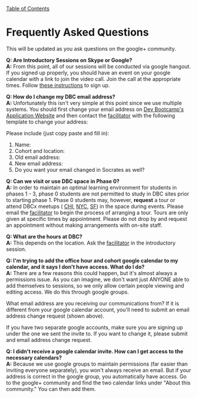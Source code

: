 [Table of Contents](readme.md)

# Frequently Asked Questions
This will be updated as you ask questions on the google+ community. 

**Q: Are Introductory Sessions on Skype or Google?**<br>
**A:** From this point, all of our sessions will be conducted via google hangout. If you signed up properly, you should have an event on your google calendar with a link to join the video call. Join the call at the appropriate times. Follow [these instructions](intro-gps-signup.md) to sign up. 

**Q: How do I change my DBC email address?** <br>
**A:** Unfortunately this isn't very simple at this point since we use multiple systems. You should first change your email address on [Dev Bootcamp's Application Website](http://apply.devbootcamp.com/) and then contact the [facilitator](contact-and-support-list.md) with the following template to change your address: 

  Please include (just copy paste and fill in):
  
  1. Name:
  2. Cohort and location:
  3. Old email address:
  4. New email address:
  5. Do you want your email changed in Socrates as well? 

**Q: Can we visit or use DBC space in Phase 0?** <br>
**A:** In order to maintain an optimal learning environment for students in phases 1 - 3, phase 0 students are not permitted to study in DBC sites prior to starting phase 1. Phase 0 students may, however, **request** a tour or attend DBCx meetups ( [CHI](http://www.meetup.com/Chicago-DevBootcamp-Speaker-Series/), [NYC](http://www.meetup.com/DBCx-NYC/), [SF](http://www.meetup.com/DBCx-SF-Dev-Bootcamp-San-Francisco-Open-Learning/)) in the space during events. Please email the [facilitator](contact-and-support-list.md) to begin the process of arranging a tour. Tours are only given at specific times by appointment. Please do not drop by and request an appointment without making arrangements with on-site staff. 

**Q: What are the hours at DBC?** <br>
**A:** This depends on the location. Ask the [facilitator](contact-and-support-list.md) in the introductory session.

**Q: I'm trying to add the office hour and cohort google calendar to my calendar, and it says I don't have access. What do I do?**<br>
**A:** There are a few reasons this could happen, but it's almost always a permissions issue. As you can imagine, we don't want just ANYONE able to add themselves to
sessions, so we only allow certain people viewing and editing access. We do this through google groups. 

What email address are you receiving our communications from? If it is different from your google calendar account, you'll need to submit an email address change request (shown above). 

If you have two separate google accounts, make sure you are signing up under the one we sent the invite to. If you want to change it, please submit and email address change request. 

**Q: I didn't receive a google calendar invite. How can I get access to the necessary calendars?**<br>
**A:** Because we use google groups to maintain permissions (far easier than inviting everyone separately), you won't always receive an email. But if your address is correct in the google group, you automatically have access. Go to the google+ community and find the two calendar links under "About this community." You can then add them. 

